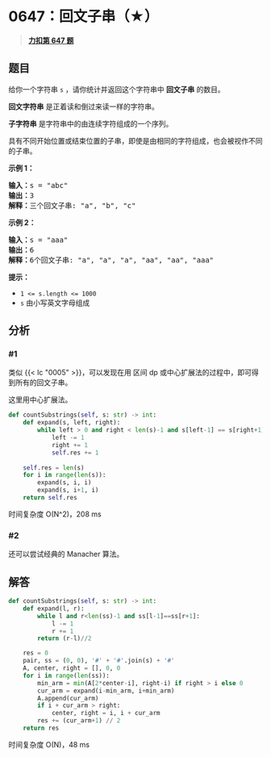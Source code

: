 # 0647：回文子串（★）


> <u>**[力扣第 647 题](https://leetcode.cn/problems/palindromic-substrings/)**</u>

## 题目

<p>给你一个字符串 <code>s</code> ，请你统计并返回这个字符串中 <strong>回文子串</strong> 的数目。</p>

<p><strong>回文字符串</strong> 是正着读和倒过来读一样的字符串。</p>

<p><strong>子字符串</strong> 是字符串中的由连续字符组成的一个序列。</p>

<p>具有不同开始位置或结束位置的子串，即使是由相同的字符组成，也会被视作不同的子串。</p>



<p><strong>示例 1：</strong></p>

<pre>
<strong>输入：</strong>s = "abc"
<strong>输出：</strong>3
<strong>解释：</strong>三个回文子串: "a", "b", "c"
</pre>

<p><strong>示例 2：</strong></p>

<pre>
<strong>输入：</strong>s = "aaa"
<strong>输出：</strong>6
<strong>解释：</strong>6个回文子串: "a", "a", "a", "aa", "aa", "aaa"</pre>



<p><strong>提示：</strong></p>

<ul>
<li><code>1 &lt;= s.length &lt;= 1000</code></li>
<li><code>s</code> 由小写英文字母组成</li>
</ul>


## 分析

### #1

类似 {{< lc "0005" >}}，可以发现在用 区间 dp 或中心扩展法的过程中，即可得到所有的回文子串。

这里用中心扩展法。

```python
def countSubstrings(self, s: str) -> int:
	def expand(s, left, right):
		while left > 0 and right < len(s)-1 and s[left-1] == s[right+1]:
			left -= 1
			right += 1
			self.res += 1
			
	self.res = len(s)
	for i in range(len(s)):
		expand(s, i, i)
		expand(s, i+1, i)
	return self.res
```
时间复杂度 O(N^2)，208 ms

### #2

还可以尝试经典的 Manacher 算法。

## 解答

```python
def countSubstrings(self, s: str) -> int:
    def expand(l, r):
        while l and r<len(ss)-1 and ss[l-1]==ss[r+1]:
            l -= 1
            r += 1
        return (r-l)//2

    res = 0
    pair, ss = (0, 0), '#' + '#'.join(s) + '#'
    A, center, right = [], 0, 0
    for i in range(len(ss)):
        min_arm = min(A[2*center-i], right-i) if right > i else 0
        cur_arm = expand(i-min_arm, i+min_arm)
        A.append(cur_arm)
        if i + cur_arm > right:
            center, right = i, i + cur_arm
        res += (cur_arm+1) // 2
    return res
```
时间复杂度 O(N)，48 ms


